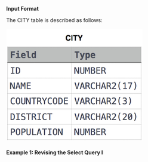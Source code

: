 **Input Format**

The CITY table is described as follows:

![alt text](https://github.com/vectormars/Hackerrank/blob/master/SOL/Basic%20Select/CITY.jpg)

#### Example 1: Revising the Select Query I

